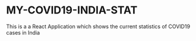 # MY-COVID19-INDIA-STAT
This is a a React Application which shows the current statistics of COVID19 cases in India
